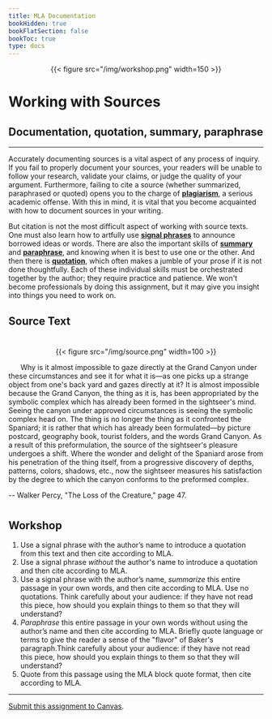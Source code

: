 ```yaml
---
title: MLA Documentation
bookHidden: true
bookFlatSection: false
bookToc: true
type: docs
---
```


<div style="text-align:center">{{< figure src="/img/workshop.png" width=150 >}}</div>

# Working with Sources

## Documentation, quotation, summary, paraphrase

---

Accurately documenting sources is a vital aspect of any process of inquiry. If you fail to properly document your sources, your readers will be unable to follow your research, validate your claims, or judge the quality of your argument. Furthermore, failing to cite a source (whether summarized, paraphrased or quoted) opens you to the charge of [**plagiarism**](/resources/open-handbook/chapter-10), a serious academic offense. With this in mind, it is vital that you become acquainted with how to document sources in your writing.

But citation is not the most difficult aspect of working with source texts. One must also learn how to artfully use [**signal phrases**](/resources/open-handbook/chapter-8) to announce borrowed ideas or words. There are also the important skills of [**summary**](/resources/open-handbook/chapter-8) and [**paraphrase**](/resources/open-handbook/chapter-8), and knowing when it is best to use one or the other. And then there is [**quotation**](/resources/open-handbook/chapter-8), which often makes a jumble of your prose if it is not done thoughtfully. Each of these individual skills must be orchestrated together by the author; they require practice and patience. We won't become professionals by doing this assignment, but it may give you insight into things you need to work on.  

## Source Text
#

<div class="container">
        <div class="raised-edge">

<div style="text-align:center">{{< figure src="/img/source.png" width=100 >}}</div>

&nbsp;&nbsp;&nbsp;&nbsp;&nbsp; Why is it almost impossible to gaze directly at the Grand Canyon under these circumstances and see it for what it is—as one picks up a strange object from one's back yard and gazes directly at it? It is almost impossible because the Grand Canyon, the thing as it is, has been appropriated by the symbolic complex which has already been formed in the sightseer's mind. Seeing the canyon under approved circumstances is seeing the symbolic complex head on. The thing is no longer the thing as it confronted the Spaniard; it is rather that which has already been formulated—by picture postcard, geography book, tourist folders, and the words Grand Canyon. As a result of this preformulation, the source of the sightseer's pleasure undergoes a shift. Where the wonder and delight of the Spaniard arose from his penetration of the thing itself, from a progressive discovery of depths, patterns, colors, shadows, etc., now the sightseer measures his satisfaction by the degree to which the canyon conforms to the preformed complex.


-- Walker Percy, "The Loss of the Creature," page 47.
          <div class="edge-shadow"></div>
        </div>
      </div>

#


## Workshop

1. Use a signal phrase with the author’s name to introduce a quotation from this text and then cite according to MLA.
2. Use a signal phrase *without* the author's name to introduce a quotation and then cite according to MLA. 
3. Use a signal phrase with the author’s name, *summarize* this entire passage in your own words, and then cite according to MLA. Use no quotations. Think carefully about your audience: if they have not read this piece, how should you explain things to them so that they will understand?
4. *Paraphrase* this entire passage in your own words without using the author’s name and then cite according to MLA. Briefly quote language or terms to give the reader a sense of the "flavor" of Baker's paragraph.Think carefully about your audience: if they have not read this piece, how should you explain things to them so that they will understand?
5. Quote from this passage using the MLA block quote format, then cite according to MLA.

---

<i class="fa fa-bullseye"></i> [Submit this assignment to Canvas](https://canvas.dartmouth.edu).

